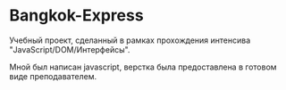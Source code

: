 # Bangkok-Express

Учебный проект, сделанный в рамках прохождения интенсива "JavaScript/DOM/Интерфейсы".

Мной был написан javascript, верстка была предоставлена в готовом виде преподавателем.
